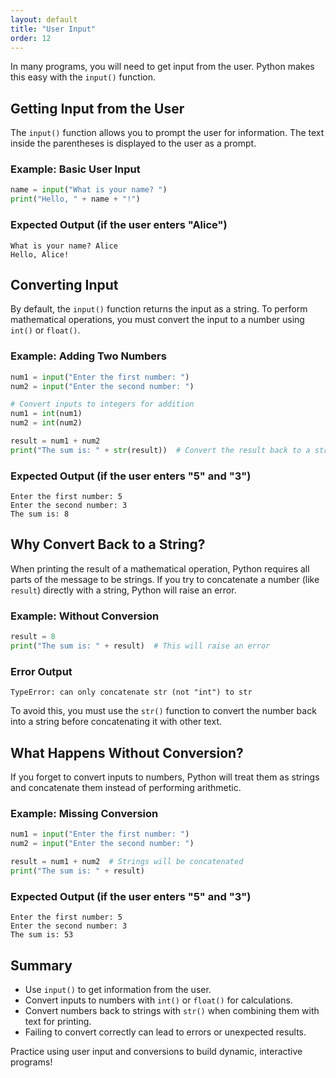 ```yaml
---
layout: default
title: "User Input"
order: 12
---
```


In many programs, you will need to get input from the user. Python makes this easy with the `input()` function.

## Getting Input from the User

The `input()` function allows you to prompt the user for information. The text inside the parentheses is displayed to the user as a prompt.

### Example: Basic User Input

```python
name = input("What is your name? ")
print("Hello, " + name + "!")
```

### Expected Output (if the user enters "Alice")

```plaintext
What is your name? Alice
Hello, Alice!
```

## Converting Input

By default, the `input()` function returns the input as a string. To perform mathematical operations, you must convert the input to a number using `int()` or `float()`.

### Example: Adding Two Numbers

```python
num1 = input("Enter the first number: ")
num2 = input("Enter the second number: ")

# Convert inputs to integers for addition
num1 = int(num1)
num2 = int(num2)

result = num1 + num2
print("The sum is: " + str(result))  # Convert the result back to a string for printing
```

### Expected Output (if the user enters "5" and "3")

```plaintext
Enter the first number: 5
Enter the second number: 3
The sum is: 8
```

## Why Convert Back to a String?

When printing the result of a mathematical operation, Python requires all parts of the message to be strings. If you try to concatenate a number (like `result`) directly with a string, Python will raise an error.

### Example: Without Conversion

```python
result = 8
print("The sum is: " + result)  # This will raise an error
```

### Error Output

```plaintext
TypeError: can only concatenate str (not "int") to str
```

To avoid this, you must use the `str()` function to convert the number back into a string before concatenating it with other text.

## What Happens Without Conversion?

If you forget to convert inputs to numbers, Python will treat them as strings and concatenate them instead of performing arithmetic.

### Example: Missing Conversion

```python
num1 = input("Enter the first number: ")
num2 = input("Enter the second number: ")

result = num1 + num2  # Strings will be concatenated
print("The sum is: " + result)
```

### Expected Output (if the user enters "5" and "3")

```plaintext
Enter the first number: 5
Enter the second number: 3
The sum is: 53
```

## Summary

- Use `input()` to get information from the user.
- Convert inputs to numbers with `int()` or `float()` for calculations.
- Convert numbers back to strings with `str()` when combining them with text for printing.
- Failing to convert correctly can lead to errors or unexpected results.

Practice using user input and conversions to build dynamic, interactive programs!
